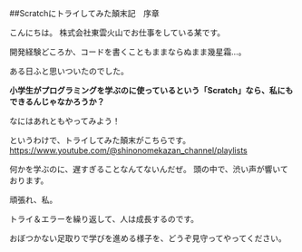 ##Scratchにトライしてみた顛末記　序章

こんにちは。
株式会社東雲火山でお仕事をしている某です。

開発経験どころか、コードを書くこともままならぬまま幾星霜…。

ある日ふと思いついたのでした。

**小学生がプログラミングを学ぶのに使っているという「Scratch」なら、私にもできるんじゃなかろうか？**

なにはあれともやってみよう！

というわけで、トライしてみた顛末がこちらです。
https://www.youtube.com/@shinonomekazan_channel/playlists

何かを学ぶのに、遅すぎることなんてないんだぜ。
頭の中で、渋い声が響いております。

頑張れ、私。

トライ＆エラーを繰り返して、人は成長するのです。

おぼつかない足取りで学びを進める様子を、どうぞ見守ってやってください。